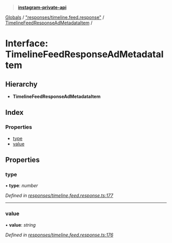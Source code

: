 > **[instagram-private-api](../README.md)**

[Globals](../README.md) / ["responses/timeline.feed.response"](../modules/_responses_timeline_feed_response_.md) / [TimelineFeedResponseAdMetadataItem](_responses_timeline_feed_response_.timelinefeedresponseadmetadataitem.md) /

# Interface: TimelineFeedResponseAdMetadataItem

## Hierarchy

* **TimelineFeedResponseAdMetadataItem**

## Index

### Properties

* [type](_responses_timeline_feed_response_.timelinefeedresponseadmetadataitem.md#type)
* [value](_responses_timeline_feed_response_.timelinefeedresponseadmetadataitem.md#value)

## Properties

###  type

• **type**: *number*

*Defined in [responses/timeline.feed.response.ts:177](https://github.com/dilame/instagram-private-api/blob/e9c516c/src/responses/timeline.feed.response.ts#L177)*

___

###  value

• **value**: *string*

*Defined in [responses/timeline.feed.response.ts:176](https://github.com/dilame/instagram-private-api/blob/e9c516c/src/responses/timeline.feed.response.ts#L176)*